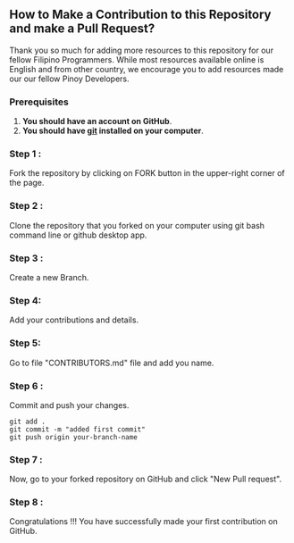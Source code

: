 ## How to Make a Contribution to this Repository and make a Pull Request?

Thank you so much for adding more resources to this repository for our fellow Filipino Programmers. While most resources available online is English and from other country, we encourage you to add resources made our our fellow Pinoy Developers. 

### Prerequisites
1. **You should have an account on GitHub**.
2. **You should have [git](https://git-scm.com/) installed on your computer**.

### Step 1 :
Fork the repository by clicking on FORK button in the upper-right corner of the page.

### Step 2 :
Clone the repository that you forked on your computer using git bash command line or github desktop app.

### Step 3 : 
Create a new Branch.

### Step 4:
Add your contributions and details. 

### Step 5:
Go to file "CONTRIBUTORS.md" file and add you name.

### Step 6 :
Commit and push your changes.

```
git add .
git commit -m "added first commit"
git push origin your-branch-name
```

### Step 7 :
Now, go to your forked repository on GitHub and click "New Pull request".

### Step 8 : 
Congratulations !!! You have successfully made your first contribution on GitHub.

